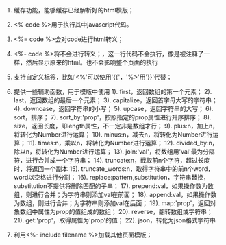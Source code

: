 
1. 缓存功能，能够缓存已经解析好的html模版；

2. <% code %>用于执行其中javascript代码。

3. <%= code %>会对code进行html转义； 

4. <%- code %>将不会进行转义；，这一行代码不会执行，像是被注释了一样，然后显示原来的html。也不会影响整个页面的执行

5. 支持自定义标签，比如'<%'可以使用'{{'，'%>'用'}}'代替； 

6. 提供一些辅助函数，用于模版中使用 
     1). first，返回数组的第一个元素； 
     2). last，返回数组的最后一个元素； 
     3). capitalize，返回首字母大写的字符串； 
     4). downcase，返回字符串的小写； 
     5). upcase，返回字符串的大写； 
     6). sort，排序； 
     7). sort_by:'prop'，按照指定的prop属性进行升序排序； 
     8). size，返回长度，即length属性，不一定非是数组才行； 
     9). plus:n，加上n，将转化为Number进行运算； 
     10). minus:n，减去n，将转化为Number进行运算； 
     11). times:n，乘以n，将转化为Number进行运算； 
    12). divided_by:n，除以n，将转化为Number进行运算； 
    13). join:'val'，将数组用'val'最为分隔符，进行合并成一个字符串； 
    14). truncate:n，截取前n个字符，超过长度时，将返回一个副本 
    15). truncate_words:n，取得字符串中的前n个word，word以空格进行分割； 
    16). replace:pattern,substitution，字符串替换，substitution不提供将删除匹配的子串； 
    17). prepend:val，如果操作数为数组，则进行合并；为字符串则添加val在前面； 
    18). append:val，如果操作数为数组，则进行合并；为字符串则添加val在后面； 
    19). map:'prop'，返回对象数组中属性为prop的值组成的数组； 
    20). reverse，翻转数组或字符串； 
    21). get:'prop'，取得属性为'prop'的值； 
    22). json，转化为json格式字符串 

7. 利用<%- include filename %>加载其他页面模版； 